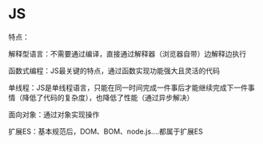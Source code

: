 # JS

特点：

解释型语言：不需要通过编译，直接通过解释器（浏览器自带）边解释边执行

函数式编程：JS最关键的特点，通过函数实现功能强大且灵活的代码

单线程：JS是单线程语言，只能在同一时间完成一件事后才能继续完成下一件事情（降低了代码的复杂度），也降低了性能（通过异步解决）

面向对象：通过对象实现操作

扩展ES：基本规范后，DOM、BOM、node.js....都属于扩展ES